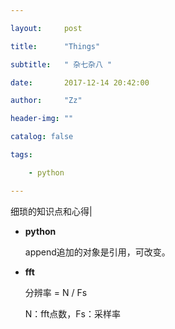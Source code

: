 ```yaml
---

layout:     post

title:      "Things"

subtitle:   " 杂七杂八 "

date:       2017-12-14 20:42:00

author:     "Zz"

header-img: ""

catalog: false

tags:

    - python

---
```


细琐的知识点和心得|

* **python**

    append追加的对象是引用，可改变。

* **fft**

	分辨率 = N / Fs
	
	N：fft点数，Fs：采样率